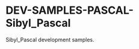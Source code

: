 DEV-SAMPLES-PASCAL-Sibyl_Pascal
===============================

Sibyl_Pascal development samples. 
